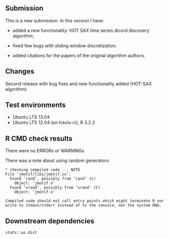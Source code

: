 ## Submission

This is a new submission. In this version I have:

* added a new functionality: HOT SAX time series dicord discovery algorithm;

* fixed few bugs with sliding window discretization;

* added citations for the papers of the original algorithm authors.

## Changes

Second release with bug fixes and new functionality added (HOT-SAX algorithm).

## Test environments

* Ubuntu LTS 13.04
* Ubuntu LTS 12.04 (on travis-ci), R 3.2.2

## R CMD check results

There were no ERRORs or WARNINGs

There was a note about using random generators:

    * checking compiled code ... NOTE
    File ‘jmotif/libs/jmotif.so’:
      Found ‘rand’, possibly from ‘rand’ (C)
        Object: ‘jmotif.o’
      Found ‘srand’, possibly from ‘srand’ (C)
        Object: ‘jmotif.o’

    Compiled code should not call entry points which might terminate R nor
    write to stdout/stderr instead of to the console, nor the system RNG.

## Downstream dependencies

`stats::as.dist`
